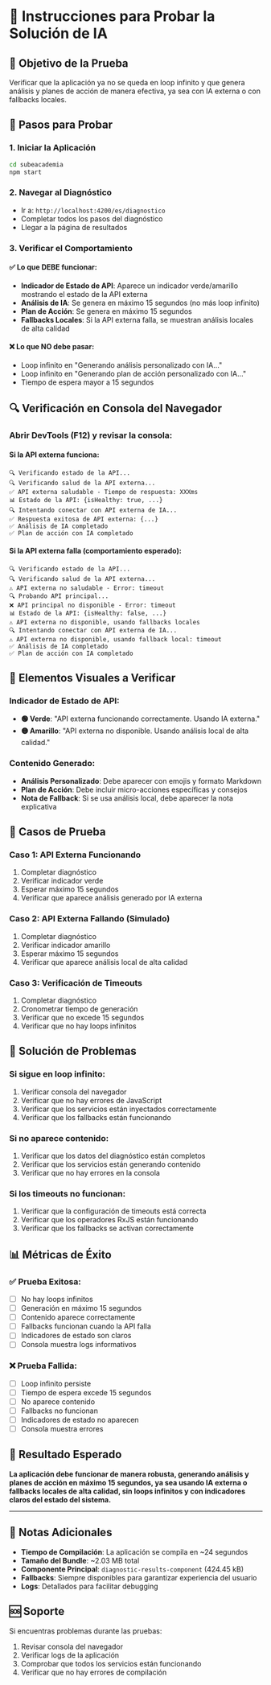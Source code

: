 # 🧪 Instrucciones para Probar la Solución de IA

## 🎯 Objetivo de la Prueba

Verificar que la aplicación ya no se queda en loop infinito y que genera análisis y planes de acción de manera efectiva, ya sea con IA externa o con fallbacks locales.

## 🚀 Pasos para Probar

### 1. **Iniciar la Aplicación**
```bash
cd subeacademia
npm start
```

### 2. **Navegar al Diagnóstico**
- Ir a: `http://localhost:4200/es/diagnostico`
- Completar todos los pasos del diagnóstico
- Llegar a la página de resultados

### 3. **Verificar el Comportamiento**

#### ✅ **Lo que DEBE funcionar:**
- **Indicador de Estado de API**: Aparece un indicador verde/amarillo mostrando el estado de la API externa
- **Análisis de IA**: Se genera en máximo 15 segundos (no más loop infinito)
- **Plan de Acción**: Se genera en máximo 15 segundos
- **Fallbacks Locales**: Si la API externa falla, se muestran análisis locales de alta calidad

#### ❌ **Lo que NO debe pasar:**
- Loop infinito en "Generando análisis personalizado con IA..."
- Loop infinito en "Generando plan de acción personalizado con IA..."
- Tiempo de espera mayor a 15 segundos

## 🔍 Verificación en Consola del Navegador

### **Abrir DevTools (F12) y revisar la consola:**

#### **Si la API externa funciona:**
```
🔍 Verificando estado de la API...
🔍 Verificando salud de la API externa...
✅ API externa saludable - Tiempo de respuesta: XXXms
📊 Estado de la API: {isHealthy: true, ...}
🔍 Intentando conectar con API externa de IA...
✅ Respuesta exitosa de API externa: {...}
✅ Análisis de IA completado
✅ Plan de acción con IA completado
```

#### **Si la API externa falla (comportamiento esperado):**
```
🔍 Verificando estado de la API...
🔍 Verificando salud de la API externa...
⚠️ API externa no saludable - Error: timeout
🔍 Probando API principal...
❌ API principal no disponible - Error: timeout
📊 Estado de la API: {isHealthy: false, ...}
⚠️ API externa no disponible, usando fallbacks locales
🔍 Intentando conectar con API externa de IA...
⚠️ API externa no disponible, usando fallback local: timeout
✅ Análisis de IA completado
✅ Plan de acción con IA completado
```

## 🎨 Elementos Visuales a Verificar

### **Indicador de Estado de API:**
- **🟢 Verde**: "API externa funcionando correctamente. Usando IA externa."
- **🟡 Amarillo**: "API externa no disponible. Usando análisis local de alta calidad."

### **Contenido Generado:**
- **Análisis Personalizado**: Debe aparecer con emojis y formato Markdown
- **Plan de Acción**: Debe incluir micro-acciones específicas y consejos
- **Nota de Fallback**: Si se usa análisis local, debe aparecer la nota explicativa

## 🧪 Casos de Prueba

### **Caso 1: API Externa Funcionando**
1. Completar diagnóstico
2. Verificar indicador verde
3. Esperar máximo 15 segundos
4. Verificar que aparece análisis generado por IA externa

### **Caso 2: API Externa Fallando (Simulado)**
1. Completar diagnóstico
2. Verificar indicador amarillo
3. Esperar máximo 15 segundos
4. Verificar que aparece análisis local de alta calidad

### **Caso 3: Verificación de Timeouts**
1. Completar diagnóstico
2. Cronometrar tiempo de generación
3. Verificar que no excede 15 segundos
4. Verificar que no hay loops infinitos

## 🔧 Solución de Problemas

### **Si sigue en loop infinito:**
1. Verificar consola del navegador
2. Verificar que no hay errores de JavaScript
3. Verificar que los servicios están inyectados correctamente
4. Verificar que los fallbacks están funcionando

### **Si no aparece contenido:**
1. Verificar que los datos del diagnóstico están completos
2. Verificar que los servicios están generando contenido
3. Verificar que no hay errores en la consola

### **Si los timeouts no funcionan:**
1. Verificar que la configuración de timeouts está correcta
2. Verificar que los operadores RxJS están funcionando
3. Verificar que los fallbacks se activan correctamente

## 📊 Métricas de Éxito

### **✅ Prueba Exitosa:**
- [ ] No hay loops infinitos
- [ ] Generación en máximo 15 segundos
- [ ] Contenido aparece correctamente
- [ ] Fallbacks funcionan cuando la API falla
- [ ] Indicadores de estado son claros
- [ ] Consola muestra logs informativos

### **❌ Prueba Fallida:**
- [ ] Loop infinito persiste
- [ ] Tiempo de espera excede 15 segundos
- [ ] No aparece contenido
- [ ] Fallbacks no funcionan
- [ ] Indicadores de estado no aparecen
- [ ] Consola muestra errores

## 🎯 Resultado Esperado

**La aplicación debe funcionar de manera robusta, generando análisis y planes de acción en máximo 15 segundos, ya sea usando IA externa o fallbacks locales de alta calidad, sin loops infinitos y con indicadores claros del estado del sistema.**

---

## 📝 Notas Adicionales

- **Tiempo de Compilación**: La aplicación se compila en ~24 segundos
- **Tamaño del Bundle**: ~2.03 MB total
- **Componente Principal**: `diagnostic-results-component` (424.45 kB)
- **Fallbacks**: Siempre disponibles para garantizar experiencia del usuario
- **Logs**: Detallados para facilitar debugging

## 🆘 Soporte

Si encuentras problemas durante las pruebas:
1. Revisar consola del navegador
2. Verificar logs de la aplicación
3. Comprobar que todos los servicios están funcionando
4. Verificar que no hay errores de compilación
